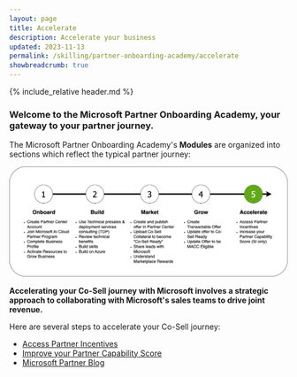 ```yaml
---
layout: page
title: Accelerate
description: Accelerate your business
updated: 2023-11-13
permalink: /skilling/partner-onboarding-academy/accelerate
showbreadcrumb: true
---
```

{% include_relative header.md %}

### Welcome to the Microsoft Partner Onboarding Academy, your gateway to your partner journey.

The Microsoft Partner Onboarding Academy's **Modules** are organized into sections which reflect the typical partner journey:

![](../../../assets/partner-onboarding/partner-journey-accelerate.png)

**Accelerating your Co-Sell journey with Microsoft involves a strategic approach to collaborating with Microsoft's sales teams to drive joint revenue.**

Here are several steps to accelerate your Co-Sell journey:

* [Access Partner Incentives](https://partner.microsoft.com/en-US/partnership/partner-incentives)
* [Improve your Partner Capability Score](https://learn.microsoft.com/en-us/partner-center/partner-capability-score)
* [Microsoft Partner Blog](https://blogs.partner.microsoft.com/partner/)